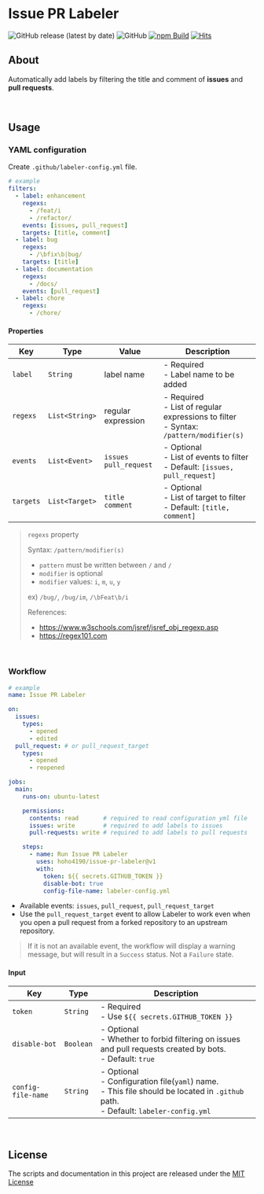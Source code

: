 # Issue PR Labeler

![GitHub release (latest by date)](https://img.shields.io/github/v/release/hoho4190/issue-pr-labeler)
![GitHub](https://img.shields.io/github/license/hoho4190/issue-pr-labeler?color=informational)
[![npm Build](https://github.com/hoho4190/issue-pr-labeler/actions/workflows/npm-build.yml/badge.svg)](https://github.com/hoho4190/issue-pr-labeler/actions/workflows/npm-build.yml)
[![Hits](https://hits.seeyoufarm.com/api/count/incr/badge.svg?url=https%3A%2F%2Fgithub.com%2Fhoho4190%2Fissue-pr-labeler&count_bg=%2333CA56&title_bg=%23555555&icon=&icon_color=%23E7E7E7&title=hits&edge_flat=false)](https://github.com/hoho4190/issue-pr-labeler)

## About

Automatically add labels by filtering the title and comment of **issues** and **pull requests**.

<br>

## Usage

### YAML configuration

Create `.github/labeler-config.yml` file.

```yaml
# example
filters:
  - label: enhancement
    regexs:
      - /feat/i
      - /refactor/
    events: [issues, pull_request]
    targets: [title, comment]
  - label: bug
    regexs:
      - /\bfix\b|bug/
    targets: [title]
  - label: documentation
    regexs:
      - /docs/
    events: [pull_request]
  - label: chore
    regexs:
      - /chore/
```

#### Properties

| Key       | Type           | Value                       | Description                                                                               |
| --------- | -------------- | --------------------------- | ----------------------------------------------------------------------------------------- |
| `label`   | `String`       | label name                  | - Required<br>- Label name to be added                                                    |
| `regexs`  | `List<String>` | regular expression          | - Required<br>- List of regular expressions to filter<br>- Syntax: `/pattern/modifier(s)` |
| `events`  | `List<Event>`  | `issues`<br> `pull_request` | - Optional<br>- List of events to filter<br>- Default: `[issues, pull_request]`           |
| `targets` | `List<Target>` | `title`<br> `comment`       | - Optional<br>- List of target to filter<br>- Default: `[title, comment]`                 |

> `regexs` property
>
> Syntax: `/pattern/modifier(s)`
>
> - `pattern` must be written between `/` and `/`
> - `modifier` is optional
> - `modifier` values: `i`, `m`, `u`, `y`
>
> ex) `/bug/`, `/bug/im`, `/\bFeat\b/i`
>
> References:
>
> - https://www.w3schools.com/jsref/jsref_obj_regexp.asp
> - https://regex101.com

<br>

### Workflow

```yaml
# example
name: Issue PR Labeler

on:
  issues:
    types:
      - opened
      - edited
  pull_request: # or pull_request_target
    types:
      - opened
      - reopened

jobs:
  main:
    runs-on: ubuntu-latest

    permissions:
      contents: read       # required to read configuration yml file
      issues: write        # required to add labels to issues
      pull-requests: write # required to add labels to pull requests

    steps:
      - name: Run Issue PR Labeler
        uses: hoho4190/issue-pr-labeler@v1
        with:
          token: ${{ secrets.GITHUB_TOKEN }}
          disable-bot: true
          config-file-name: labeler-config.yml
```

- Available events: `issues`, `pull_request`, `pull_request_target`
- Use the `pull_request_target` event to allow Labeler to work even when you open a pull request from a forked repository to an upstream repository.

> If it is not an available event, the workflow will display a warning message, but will result in a `Success` status. Not a `Failure` state.

#### Input

| Key                | Type      | Description                                                                                                                                |
| ------------------ | --------- | ------------------------------------------------------------------------------------------------------------------------------------------ |
| `token`            | `String`  | - Required<br>- Use `${{ secrets.GITHUB_TOKEN }}`                                                                                          |
| `disable-bot`      | `Boolean` | - Optional<br> - Whether to forbid filtering on issues and pull requests created by bots.<br>- Default: `true`                             |
| `config-file-name` | `String`  | - Optional<br> - Configuration file(`yaml`) name.<br>- This file should be located in `.github` path. <br> - Default: `labeler-config.yml` |

<br>

## License

The scripts and documentation in this project are released under the [MIT License](LICENSE)
